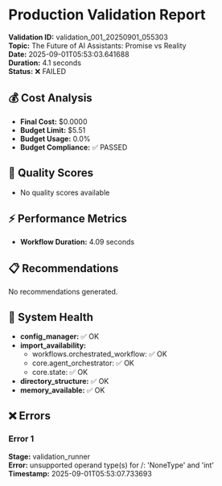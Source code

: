 # Production Validation Report

**Validation ID:** validation_001_20250901_055303  
**Topic:** The Future of AI Assistants: Promise vs Reality  
**Date:** 2025-09-01T05:53:03.641688  
**Duration:** 4.1 seconds  
**Status:** ❌ FAILED  

## 💰 Cost Analysis

- **Final Cost:** $0.0000
- **Budget Limit:** $5.51
- **Budget Usage:** 0.0%
- **Budget Compliance:** ✅ PASSED

## 🎯 Quality Scores

- No quality scores available

## ⚡ Performance Metrics

- **Workflow Duration:** 4.09 seconds

## 📋 Recommendations

No recommendations generated.

## 🔧 System Health

- **config_manager:** ✅ OK
- **import_availability:**
  - workflows.orchestrated_workflow: ✅ OK
  - core.agent_orchestrator: ✅ OK
  - core.state: ✅ OK
- **directory_structure:** ✅ OK
- **memory_available:** ✅ OK

## ❌ Errors

### Error 1
**Stage:** validation_runner  
**Error:** unsupported operand type(s) for /: 'NoneType' and 'int'  
**Timestamp:** 2025-09-01T05:53:07.733693  

